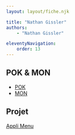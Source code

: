 ```yaml
---
layout: layout/fiche.njk

title: "Nathan Gissler"
authors:
    - "Nathan Gissler"

eleventyNavigation:
    order: 13
---
```


## POK & MON

* [POK](./pok)
* [MON](./mon)

## Projet

[Appli Menu](../../../projets/2022-2023/Menu)
